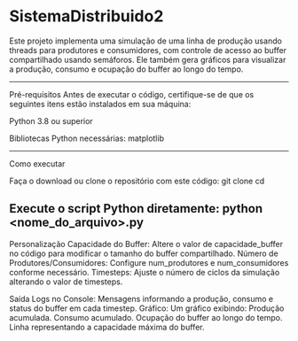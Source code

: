 # SistemaDistribuido2

Este projeto implementa uma simulação de uma linha de produção usando threads para produtores e consumidores, com controle de acesso ao buffer compartilhado usando semáforos. Ele também gera gráficos para visualizar a produção, consumo e ocupação do buffer ao longo do tempo.

------------------------------------------------------------------------------------

Pré-requisitos
Antes de executar o código, certifique-se de que os seguintes itens estão instalados em sua máquina:

Python 3.8 ou superior

Bibliotecas Python necessárias: matplotlib

------------------------------------------------------------------------------------

Como executar

Faça o download ou clone o repositório com este código:
git clone <link-do-repositorio>
cd <pasta-do-repositorio>

Execute o script Python diretamente:
python <nome_do_arquivo>.py
-------------------------------------------------------------------------------------

Personalização
Capacidade do Buffer: Altere o valor de capacidade_buffer no código para modificar o tamanho do buffer compartilhado.
Número de Produtores/Consumidores: Configure num_produtores e num_consumidores conforme necessário.
Timesteps: Ajuste o número de ciclos da simulação alterando o valor de timesteps.

Saída
Logs no Console: Mensagens informando a produção, consumo e status do buffer em cada timestep.
Gráfico: Um gráfico exibindo:
Produção acumulada.
Consumo acumulado.
Ocupação do buffer ao longo do tempo.
Linha representando a capacidade máxima do buffer.
